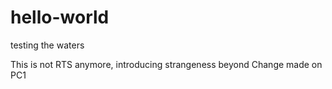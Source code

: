 # hello-world
testing the waters

This is not RTS anymore, introducing strangeness beyond
Change made on PC1
